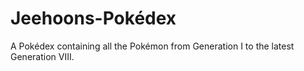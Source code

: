 # Jeehoons-Pokédex
A Pokédex containing all the Pokémon from Generation I to the latest Generation VIII. 

